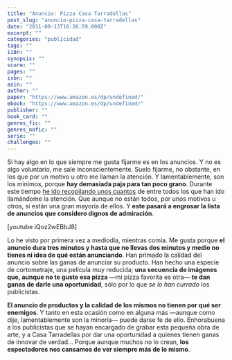 ```yaml
---
title: "Anuncio: Pizza Casa Tarradellas"
post_slug: "anuncio-pizza-casa-tarradellas"
date: "2011-09-13T16:26:59.000Z"
excerpt: ""
categories: "publicidad"
tags: ""
i18n: ""
synopsis: ""
score: ""
pages: ""
isbn: ""
asin: ""
author: ""
paper: "https://www.amazon.es/dp/undefined/"
ebook: "https://www.amazon.es/dp/undefined/"
publisher: ""
book_card: ""
genres_fic: ""
genres_nofic: ""
serie: ""
challenges: ""
---
```


Si hay algo en lo que siempre me gusta fijarme es en los anuncios. Y no es algo voluntario, me sale inconscientemente. Suelo fijarme, no obstante, en los que por un motivo u otro me llaman la atención. Y lamentablemente, son los mínimos, porque **hay demasiada paja para tan poco grano**. Durante este tiempo [he ido recopilando unos cuantos](http://fjp.es/categoria/cine-y-television/television/anuncios/) de entre todos los que han ido llamándome la atención. Que aunque no están todos, por unos motivos u otros, sí están una gran mayoría de ellos. Y **este pasará a engrosar la lista de anuncios que considero dignos de admiración**.

\[youtube iQoz2wEBbJ8\]

Lo he visto por primera vez a mediodía, mientras comía. Me gusta porque **el anuncio dura tres minutos y hasta que no llevas dos minutos y medio no tienes ni idea de qué están anunciando**. Han primado la calidad del anuncio sobre las ganas de anunciar su producto. Han hecho una especie de cortometraje, una película muy reducida; **una secuencia de imágenes que, aunque no te guste esa pizza** —mi pizza favorita es otra— **te dan ganas de darle una oportunidad**, sólo por lo que _se lo han currado_ los publicistas.

**El anuncio de productos y la calidad de los mismos no tienen por qué ser enemigos**. Y tanto en esta ocasión como en alguna más —aunque como dije, lamentablemente son la minoría— puede darse fe de ello. Enhorabuena a los publicistas que se hayan encargado de grabar esta pequeña obra de arte, y a Casa Tarradellas por dar una oportunidad a quienes tienen ganas de innovar de verdad... Porque aunque muchos no lo crean, **los espectadores nos cansamos de ver siempre más de lo mismo**.

